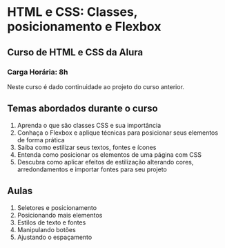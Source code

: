 # HTML e CSS: Classes, posicionamento e Flexbox

## Curso de HTML e CSS da Alura
### Carga Horária: 8h

Neste curso é dado continuidade ao projeto do curso anterior.

## Temas abordados durante o curso

1. Aprenda o que são classes CSS e sua importância
2. Conhaça o Flexbox e aplique técnicas para posicionar seus elementos de forma prática
3. Saiba como estilizar seus textos, fontes e ícones
4. Entenda como posicionar os elementos de uma página com CSS
5. Descubra como aplicar efeitos de estilização alterando cores, arredondamentos e importar fontes para seu projeto

## Aulas

1. Seletores e posicionamento
2. Posicionando mais elementos
3. Estilos de texto e fontes
4. Manipulando botões
5. Ajustando o espaçamento
